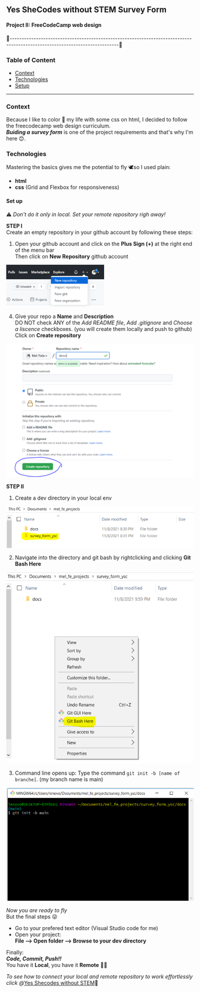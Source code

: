 ## Yes SheCodes without STEM Survey Form
#### Project II: FreeCodeCamp web design 
🔹---------------------------------------------------------------------------------------------------------------------------🔹

### Table of Content 
* [Context](#general-info)
* [Technologies](#technologies)
* [Setup](#setup)

---

### Context
Because I like to color 🌈 my life with some css on html,  I decided to follow the freecodecamp web design curriculum.   
___Buiding a survey form___ is one of the project requirements and that's why I'm here 😊. 

### Technologies
Mastering the basics gives me the potential to fly 🕊️so I used plain: 
- **html**
- **css** (Grid and Flexbox for responsiveness)

#### Set up 
⚠️ _Don't do it only in local. Set your remote repository righ away!_

**STEP I**  
Create an empty repository in your github account by following these steps: 


1. Open your github account and click on the __Plus Sign (+)__ at the right end of the menu bar  
Then click on __New Repository__ github account

<!--![Profile icon](readme-img/plus-sign-click.PNG)-->
<img src="readme-img/plus-sign-click.PNG" alt="Profile icon" width="263" height="113"/>

4. Give your repo a __Name__ and __Description__  
DO NOT check ANY of the _Add README file_, _Add .gitignore_ and _Choose a liscence_  checkboxes. (you will create them locally and push to github)  
Click on __Create repository__

![Create Repo](readme-img/fill-repo-info.PNG)

**STEP II**
1. Create a dev directory in your local env

![Create dev dir](readme-img/dev-dir.PNG)

2. Navigate into the directory and git bash by rightclicking and clicking __Git Bash Here__

![Git bash](readme-img/git-bash.PNG)

3. Command line opens up: 
Type the command 
`git init -b [name of branche]`. (my branch name is main)

![Git init](readme-img/git-init.PNG)

_Now you are ready to fly_  
But the final steps 😜

- Go to your prefered text editor (Visual Studio code for me)
- Open your project:  
**File --> Open folder --> Browse to your dev directory**

Finally:  
___Code, Commit, Push!!___   
You have it __Local__, you have it __Remote__ 💃🏽

_To see how to connect your local and remote repository to work effortlessly click @_[Yes Shecodes without STEM](https://www.youtube.com/c/YesSheCodes)🤎 